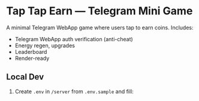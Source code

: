 # Tap Tap Earn — Telegram Mini Game

A minimal Telegram WebApp game where users tap to earn coins. Includes:
- Telegram WebApp auth verification (anti-cheat)
- Energy regen, upgrades
- Leaderboard
- Render-ready

## Local Dev

1) Create `.env` in `/server` from `.env.sample` and fill:

